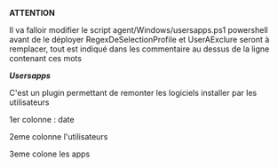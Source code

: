 **ATTENTION**

Il va falloir modifier le script agent/Windows/usersapps.ps1 powershell avant de le déployer
RegexDeSelectionProfile et UserAExclure seront à remplacer, tout est indiqué dans les commentaire au dessus de la ligne contenant ces mots


***Usersapps***

C'est un plugin permettant de remonter les logiciels installer par les utilisateurs

1er colonne : date

2eme colonne l'utilisateurs

3eme colone les apps


